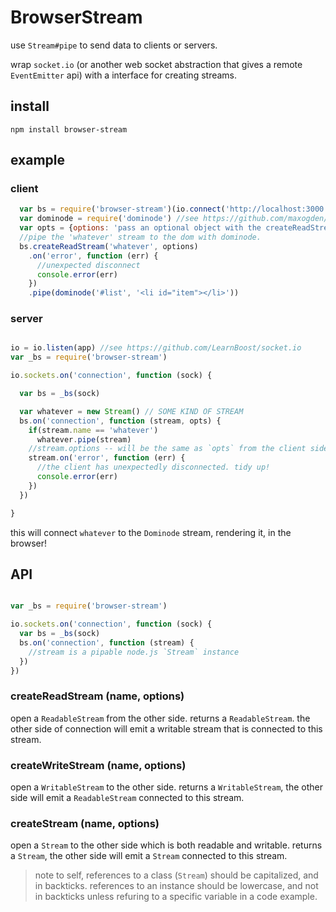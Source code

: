 # BrowserStream

use `Stream#pipe` to send data to clients or servers.

wrap `socket.io` (or another web socket abstraction that gives a remote `EventEmitter` api)
with a interface for creating streams.

## install

```
npm install browser-stream

```

## example

### client 

``` js
  var bs = require('browser-stream')(io.connect('http://localhost:3000'))
  var dominode = require('dominode') //see https://github.com/maxogden/dominode
  var opts = {options: 'pass an optional object with the createReadStream message. maybe useful!'})
  //pipe the 'whatever' stream to the dom with dominode.
  bs.createReadStream('whatever', options)
    .on('error', function (err) {
      //unexpected disconnect
      console.error(err)
    })
    .pipe(dominode('#list', '<li id="item"></li>'))

```

### server

``` js

io = io.listen(app) //see https://github.com/LearnBoost/socket.io
var _bs = require('browser-stream')

io.sockets.on('connection', function (sock) {

  var bs = _bs(sock) 

  var whatever = new Stream() // SOME KIND OF STREAM
  bs.on('connection', function (stream, opts) {
    if(stream.name == 'whatever') 
      whatever.pipe(stream)
    //stream.options -- will be the same as `opts` from the client side!
    stream.on('error', function (err) {
      //the client has unexpectedly disconnected. tidy up!
      console.error(err)
    })
  })

}

```

this will connect `whatever` to the `Dominode` stream, rendering it, in the browser!

## API

``` js

var _bs = require('browser-stream')

io.sockets.on('connection', function (sock) {
  var bs = _bs(sock)
  bs.on('connection', function (stream) {
    //stream is a pipable node.js `Stream` instance
  })
})

```

### createReadStream (name, options)



open a `ReadableStream` from the other side.
returns a `ReadableStream`.
the other side of connection will emit a writable stream that is connected to this stream.

### createWriteStream (name, options)

open a `WritableStream` to the other side.
returns a `WritableStream`, the other side will emit a `ReadableStream` connected to this stream.

### createStream (name, options)

open a `Stream` to the other side which is both readable and writable.
returns a `Stream`, the other side will emit a `Stream` connected to this stream.

> note to self, references to a class (`Stream`) should be capitalized, and in backticks.
> references to an instance should be lowercase, and not in backticks unless refuring to
> a specific variable in a code example.
